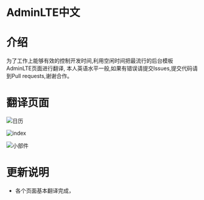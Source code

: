 AdminLTE中文
============


介绍
====
为了工作上能够有效的控制开发时间,利用空闲时间把最流行的后台模板AdminLTE页面进行翻译,
本人英语水平一般,如果有错误请提交Issues,提交代码请到Pull requests,谢谢合作。

翻译页面
========
![日历](https://github.com/flowstone/AdminLTE-cn/blob/master/dist/prev/calendar.png)

![index](https://github.com/flowstone/AdminLTE-cn/blob/master/dist/prev/20170106.png)

![小部件](https://github.com/flowstone/AdminLTE-cn/blob/master/dist/prev/20170106-1.png)


更新说明
========
* 各个页面基本翻译完成，
